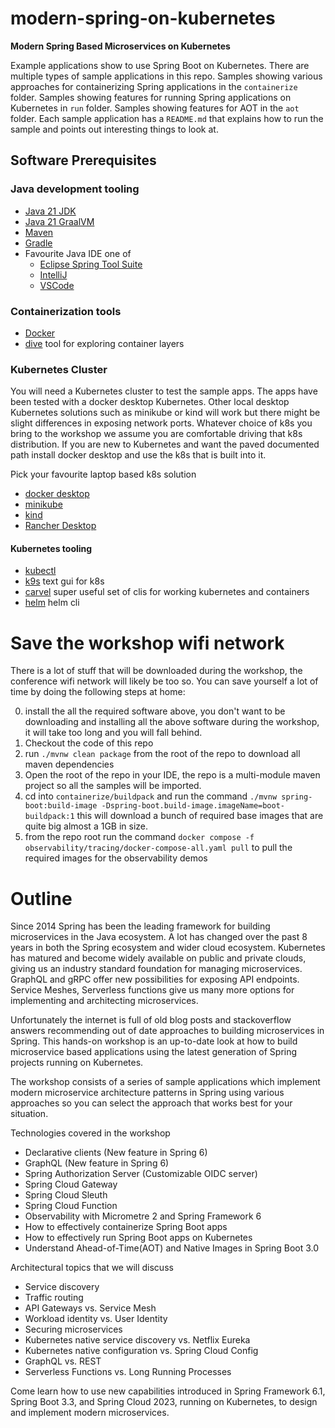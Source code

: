 # modern-spring-on-kubernetes

**Modern Spring Based Microservices on Kubernetes**

Example applications show to use Spring Boot on Kubernetes. There are multiple types
of sample applications in this repo. Samples showing various approaches for
containerizing Spring applications in the `containerize` folder.
Samples showing features for running Spring applications on Kubernetes in `run`
folder. Samples showing features for AOT in the `aot` folder. Each sample application has
a `README.md` that explains how to run the
sample and points out interesting things to look at.

## Software Prerequisites

### Java development tooling

* [Java 21 JDK](https://sdkman.io/)
* [Java 21 GraalVM](https://sdkman.io/)
* [Maven](https://maven.apache.org/index.html)
* [Gradle](https://gradle.org/)
* Favourite Java IDE one of
    * [Eclipse Spring Tool Suite](https://spring.io/tools)
    * [IntelliJ](https://www.jetbrains.com/idea/download)
    * [VSCode](https://code.visualstudio.com/)

### Containerization tools

* [Docker](https://www.docker.com/products/docker-desktop)
* [dive](https://github.com/wagoodman/dive) tool for exploring container layers

### Kubernetes Cluster

You will need a Kubernetes cluster to test the sample apps. The apps have been
tested with a docker desktop  Kubernetes. Other local desktop Kubernetes 
solutions such as minikube or kind will work but there might be slight 
differences in exposing network ports. Whatever choice of k8s you bring to 
the workshop we assume you are comfortable driving that k8s distribution. 
If you are new to Kubernetes and want the paved documented path install 
docker desktop and use the k8s that is built into it.

Pick your favourite laptop based k8s solution

* [docker desktop](https://www.docker.com/products/docker-desktop/)
* [minikube](https://minikube.sigs.k8s.io/docs/start/)
* [kind](https://kind.sigs.k8s.io/)
* [Rancher Desktop](https://rancherdesktop.io/)

#### Kubernetes tooling

* [kubectl](https://kubernetes.io/docs/tasks/tools/#kubectl)
* [k9s](https://github.com/derailed/k9s) text gui for k8s
* [carvel](https://carvel.dev/) super useful set of clis for working kubernetes and containers
* [helm](https://helm.sh/) helm cli 

# Save the workshop wifi network

There is a lot of stuff that will be downloaded during the workshop, the conference wifi
network will likely be too so. You can save yourself a lot of time by doing the
following steps at home:

0. install the all the required software above, you don't want to be downloading and installing
   all the above software during the workshop, it will take too long and you will fall behind.
1. Checkout the code of this repo
2. run `./mvnw clean package` from the root of the repo to download all maven dependencies
3. Open the root of the repo in your IDE, the repo is a multi-module maven project so all
   the samples will be imported.
4. cd into  `containerize/buildpack` and run the
   command `./mvnw spring-boot:build-image -Dspring-boot.build-image.imageName=boot-buildpack:1`
   this will download a bunch of required base images that are quite big almost a 1GB in size.
5. from the repo root run the
   command `docker compose -f observability/tracing/docker-compose-all.yaml pull` to pull the
   required images for the observability demos

# Outline

Since 2014 Spring has been the leading framework for building microservices in
the Java ecosystem. A lot has changed over the past 8 years in both the Spring
ecosystem and wider cloud ecosystem. Kubernetes has matured and become widely
available on public and private clouds, giving us an industry standard
foundation for managing microservices. GraphQL and gRPC offer new possibilities
for exposing API endpoints. Service Meshes, Serverless functions give us many
more options for implementing and architecting microservices.

Unfortunately the internet is full of old blog posts and stackoverflow answers
recommending out of date approaches to building microservices in Spring.
This hands-on workshop is an up-to-date look at how to build microservice
based applications using the latest generation of Spring projects running
on Kubernetes.

The workshop consists of a series of sample applications which implement modern
microservice architecture patterns in Spring using various approaches so you
can select the approach that works best for your situation.

Technologies covered in the workshop

* Declarative clients (New feature in Spring 6)
* GraphQL (New feature in Spring 6)
* Spring Authorization Server (Customizable OIDC server)
* Spring Cloud Gateway
* Spring Cloud Sleuth
* Spring Cloud Function
* Observability with Micrometre 2 and Spring Framework 6
* How to effectively containerize Spring Boot apps
* How to effectively run Spring Boot apps on Kubernetes
* Understand Ahead-of-Time(AOT) and Native Images in Spring Boot 3.0

Architectural topics that we will discuss

* Service discovery
* Traffic routing
* API Gateways vs. Service Mesh
* Workload identity vs. User Identity
* Securing microservices
* Kubernetes native service discovery vs. Netflix Eureka
* Kubernetes native configuration vs. Spring Cloud Config
* GraphQL vs. REST
* Serverless Functions vs. Long Running Processes

Come learn how to use new capabilities introduced in Spring Framework 6.1,
Spring Boot 3.3, and Spring Cloud 2023, running on Kubernetes, to design and
implement modern microservices.
